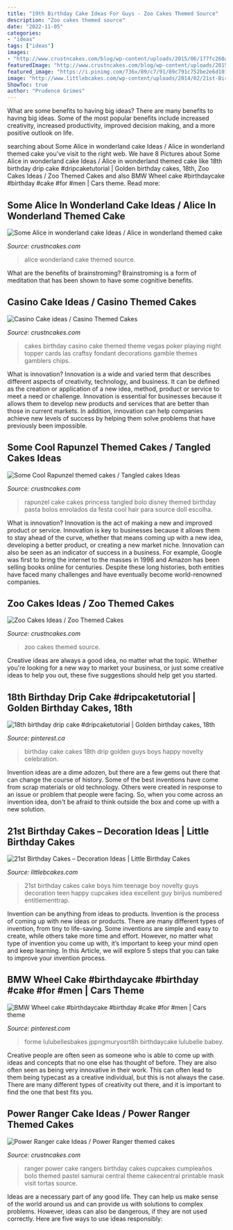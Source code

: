 ```yaml
---
title: "19th Birthday Cake Ideas For Guys - Zoo Cakes Themed Source"
description: "Zoo cakes themed source"
date: "2022-11-05"
categories:
- "ideas"
tags: ["ideas"]
images:
- "http://www.crustncakes.com/blog/wp-content/uploads/2015/06/177fc260ae5e482a651ec68c949736e1.jpg"
featuredImage: "http://www.crustncakes.com/blog/wp-content/uploads/2015/06/177fc260ae5e482a651ec68c949736e1.jpg"
featured_image: "https://i.pinimg.com/736x/89/c7/91/89c791c752be2e6d101b9e3b4af46906.jpg"
image: "http://www.littlebcakes.com/wp-content/uploads/2014/02/21st-Birthday-Cake.jpg"
ShowToc: true
author: "Prudence Grimes"
---
```



What are some benefits to having big ideas?
There are many benefits to having big ideas. Some of the most popular benefits include increased creativity, increased productivity, improved decision making, and a more positive outlook on life.

	

		
searching about Some Alice in wonderland cake Ideas / Alice in wonderland themed cake you've visit to the right web. We have 8 Pictures about Some Alice in wonderland cake Ideas / Alice in wonderland themed cake like 18th birthday drip cake #dripcaketutorial | Golden birthday cakes, 18th, Zoo Cakes Ideas / Zoo Themed Cakes and also BMW Wheel cake #birthdaycake #birthday #cake #for #men | Cars theme. Read more:
		
    
## Some Alice In Wonderland Cake Ideas / Alice In Wonderland Themed Cake

<img loading=lazy src="http://www.crustncakes.com/blog/wp-content/uploads/2015/06/177fc260ae5e482a651ec68c949736e1.jpg" onerror="this.onerror=null;this.src='https://tse4.mm.bing.net/th?id=OIP.i7JooNT5jrF6RrwT_ueoCgHaJ_&amp;pid=15.1';" alt="Some Alice in wonderland cake Ideas / Alice in wonderland themed cake">

_Source: crustncakes.com_

>alice wonderland cake themed source. 

	

What are the benefits of brainstroming?
Brainstroming is a form of meditation that has been shown to have some cognitive benefits.

    
## Casino Cake Ideas / Casino Themed Cakes

<img loading=lazy src="http://www.crustncakes.com/blog/wp-content/uploads/2015/09/050b25ba0de11576a8ce1901f0b328b8.jpg" onerror="this.onerror=null;this.src='https://tse3.mm.bing.net/th?id=OIP.OW8AQAmj102kGMPq175hfAHaJ3&amp;pid=15.1';" alt="Casino Cake ideas / Casino Themed Cakes">

_Source: crustncakes.com_

>cakes birthday casino cake themed theme vegas poker playing night topper cards las craftsy fondant decorations gamble themes gamblers chips. 

	

What is innovation?
Innovation is a wide and varied term that describes different aspects of creativity, technology, and business. It can be defined as the creation or application of a new idea, method, product or service to meet a need or challenge. Innovation is essential for businesses because it allows them to develop new products and services that are better than those in current markets. In addition, innovation can help companies achieve new levels of success by helping them solve problems that have previously been impossible.

    
## Some Cool Rapunzel Themed Cakes / Tangled Cakes Ideas

<img loading=lazy src="http://www.crustncakes.com/blog/wp-content/uploads/2016/12/5fb2b81e7194b0770d6c47e7ddeb3091.jpg" onerror="this.onerror=null;this.src='https://tse4.mm.bing.net/th?id=OIP.pwE0yphLVsdF6EKB3SzsMwHaJ4&amp;pid=15.1';" alt="Some Cool Rapunzel themed cakes / Tangled cakes Ideas">

_Source: crustncakes.com_

>rapunzel cake cakes princess tangled bolo disney themed birthday pasta bolos enrolados da festa cool hair para source doll escolha. 

	

What is innovation?
Innovation is the act of making a new and improved product or service. Innovation is key to businesses because it allows them to stay ahead of the curve, whether that means coming up with a new idea, developing a better product, or creating a new market niche. Innovation can also be seen as an indicator of success in a business. For example, Google was first to bring the internet to the masses in 1996 and Amazon has been selling books online for centuries. Despite these long histories, both entities have faced many challenges and have eventually become world-renowned companies.

    
## Zoo Cakes Ideas / Zoo Themed Cakes

<img loading=lazy src="http://www.crustncakes.com/blog/wp-content/uploads/2015/10/8d177288628d3df4b550976d7cdc76bb.jpg" onerror="this.onerror=null;this.src='https://tse4.mm.bing.net/th?id=OIP._iIEdI4Kf5OO-3YL_eMxTQHaJ4&amp;pid=15.1';" alt="Zoo Cakes Ideas / Zoo Themed Cakes">

_Source: crustncakes.com_

>zoo cakes themed source. 

	

Creative ideas are always a good idea, no matter what the topic. Whether you're looking for a new way to market your business, or just some creative ideas to help you out, these five suggestions should help get you started.

    
## 18th Birthday Drip Cake #dripcaketutorial | Golden Birthday Cakes, 18th

<img loading=lazy src="https://i.pinimg.com/736x/89/c7/91/89c791c752be2e6d101b9e3b4af46906.jpg" onerror="this.onerror=null;this.src='https://tse4.mm.bing.net/th?id=OIP.CipUuMe6PaT4VTszkCNjywHaJ3&amp;pid=15.1';" alt="18th birthday drip cake #dripcaketutorial | Golden birthday cakes, 18th">

_Source: pinterest.ca_

>birthday cake cakes 18th drip golden guys boys happy novelty celebration. 

	

Invention ideas are a dime adozen, but there are a few gems out there that can change the course of history. Some of the best inventions have come from scrap materials or old technology. Others were created in response to an issue or problem that people were facing. So, when you come across an invention idea, don't be afraid to think outside the box and come up with a new solution.

    
## 21st Birthday Cakes – Decoration Ideas | Little Birthday Cakes

<img loading=lazy src="http://www.littlebcakes.com/wp-content/uploads/2014/02/21st-Birthday-Cake.jpg" onerror="this.onerror=null;this.src='https://tse3.mm.bing.net/th?id=OIP.IIe9sO-NtsF3ANnAzBiuNAHaJ4&amp;pid=15.1';" alt="21st Birthday Cakes – Decoration Ideas | Little Birthday Cakes">

_Source: littlebcakes.com_

>21st birthday cakes cake boys him teenage boy novelty guys decoration teen happy cupcakes idea excellent guy birijus numbered entitlementtrap. 

	

Invention can be anything from ideas to products.
Invention is the process of coming up with new ideas or products. There are many different types of invention, from tiny to life-saving. Some inventions are simple and easy to create, while others take more time and effort. However, no matter what type of invention you come up with, it’s important to keep your mind open and keep learning. In this Article, we will explore 5 steps that you can take to improve your invention process.

    
## BMW Wheel Cake #birthdaycake #birthday #cake #for #men | Cars Theme

<img loading=lazy src="https://i.pinimg.com/736x/31/6c/86/316c8642ca4d6451440589a37c2a5e3e.jpg" onerror="this.onerror=null;this.src='https://tse4.mm.bing.net/th?id=OIP.WCmTJMBNEdX4U-VPlhGxoAHaKR&amp;pid=15.1';" alt="BMW Wheel cake #birthdaycake #birthday #cake #for #men | Cars theme">

_Source: pinterest.com_

>forme lulubellesbakes jppngmuryosrt8h birthdaycake lulubelle babey. 

	

Creative people are often seen as someone who is able to come up with ideas and concepts that no one else has thought of before. They are also often seen as being very innovative in their work. This can often lead to them being typecast as a creative individual, but this is not always the case. There are many different types of creativity out there, and it is important to find the one that best fits you.

    
## Power Ranger Cake Ideas / Power Ranger Themed Cakes

<img loading=lazy src="http://www.crustncakes.com/blog/wp-content/uploads/2015/11/bb4bfb7da55c7b1e43d491b1c6ab1438.jpg" onerror="this.onerror=null;this.src='https://tse4.mm.bing.net/th?id=OIP.5cjSF9OSCVgx1XP0DTw-ZQHaLH&amp;pid=15.1';" alt="Power Ranger cake Ideas / Power Ranger themed cakes">

_Source: crustncakes.com_

>ranger power cake rangers birthday cakes cupcakes cumpleaños bolo themed pastel samurai central theme cakecentral printable mask visit tortas source. 

	

Ideas are a necessary part of any good life. They can help us make sense of the world around us and can provide us with solutions to complex problems. However, ideas can also be dangerous, if they are not used correctly. Here are five ways to use ideas responsibly: 

